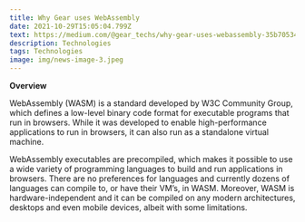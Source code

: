 ```yaml
---
title: Why Gear uses WebAssembly
date: 2021-10-29T15:05:04.799Z
text: https://medium.com/@gear_techs/why-gear-uses-webassembly-35b705341241
description: Technologies
tags: Technologies
image: img/news-image-3.jpeg
---
```

**Overview**

WebAssembly (WASM) is a standard developed by W3C Community Group, which defines a low-level binary code format for executable programs that run in browsers. While it was developed to enable high-performance applications to run in browsers, it can also run as a standalone virtual machine.

WebAssembly executables are precompiled, which makes it possible to use a wide variety of programming languages to build and run applications in browsers. There are no preferences for languages and currently dozens of languages can compile to, or have their VM’s, in WASM. Moreover, WASM is hardware-independent and it can be compiled on any modern architectures, desktops and even mobile devices, albeit with some limitations.